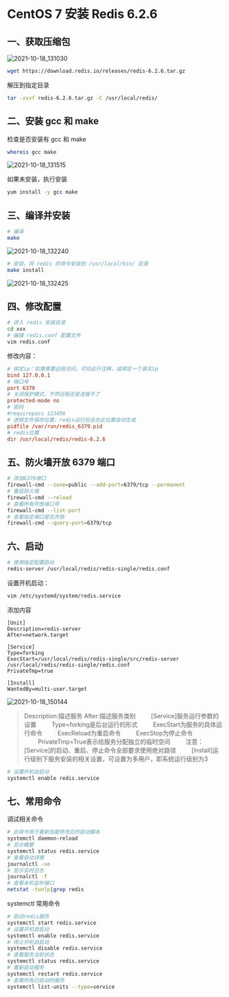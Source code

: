 # CentOS 7 安装 Redis 6.2.6

## 一、获取压缩包

![2021-10-18_131030](https://img.qinweizhao.com/img/2021/10/2021-10-18_131030.png)

```bash
wget https://download.redis.io/releases/redis-6.2.6.tar.gz
```

解压到指定目录

```bash
tar -zxvf redis-6.2.6.tar.gz -C /usr/local/redis/
```

## 二、安装 gcc 和 make

检查是否安装有 gcc 和 make

```bash
whereis gcc make
```

![2021-10-18_131515](https://img.qinweizhao.com/img/2021/10/2021-10-18_131515.png)

如果未安装，执行安装

```bash
yum install -y gcc make
```

## 三、编译并安装

```bash
# 编译
make
```

![2021-10-18_132240](https://img.qinweizhao.com/img/2021/10/2021-10-18_132240.png)

```bash
# 安装，将 redis 的命令安装到 /usr/local/bin/ 目录
make install
```

![2021-10-18_132425](https://img.qinweizhao.com/img/2021/10/2021-10-18_132425.png)

## 四、修改配置

```bash
# 进入 redis 安装目录
cd xxx
# 编辑 redis.conf 配置文件
vim redis.conf
```

修改内容：

```conf
# 绑定ip：如果需要远程访问，可将此行注释，或绑定一个真实ip
bind 127.0.0.1
# 端口号
port 6379
# 关闭保护模式，不然远程还是连接不了
protected-mode no
# 密码
#requirepass 123456
# 进程文件保存位置，redis运行后会在此位置自动生成
pidfile /var/run/redis_6379.pid
# redis位置
dir /usr/local/redis/redis-6.2.6
```

##  五、防火墙开放 6379 端口

```bash
# 添加6379端口
firewall-cmd --zone=public --add-port=6379/tcp --permanent
# 重启防火墙
firewall-cmd --reload
# 查看所有开放端口号
firewall-cmd --list-port
# 查看指定端口是否开放
firewall-cmd --query-port=6379/tcp
```

## 六、启动

```bash
# 使用指定配置启动
redis-server /usr/local/redis/redis-single/redis.conf
```

设置开机启动：

```bash
vim /etc/systemd/system/redis.service
```

添加内容

```service
[Unit]
Description=redis-server
After=network.target

[Service]
Type=forking
ExecStart=/usr/local/redis/redis-single/src/redis-server /usr/local/redis/redis-single/redis.conf
PrivateTmp=true

[Install]
WantedBy=multi-user.target
```

![2021-10-18_150144](https://img.qinweizhao.com/img/2021/10/2021-10-18_150144.png)

>Description:描述服务
>After:描述服务类别
>　　 [Service]服务运行参数的设置
>　　 Type=forking是后台运行的形式
>　　 ExecStart为服务的具体运行命令
>　　 ExecReload为重启命令
>　　 ExecStop为停止命令
>　　 PrivateTmp=True表示给服务分配独立的临时空间
>　　 注意：[Service]的启动、重启、停止命令全部要求使用绝对路径
>　　 [Install]运行级别下服务安装的相关设置，可设置为多用户，即系统运行级别为3

```bash
# 设置开机自启动
systemctl enable redis.service
```

## 七、常用命令

调试相关命令

```bash
# 此命令用于重新加载修改后的启动脚本
systemctl daemon-reload
# 显示概要
systemctl status redis.service
# 查看启动详情
journalctl -xe
# 显示实时日志
journalctl -f
# 查看本机监听端口
netstat -tunlp|grep redis
```

systemctl 常用命令

```bash
# 启动redis服务
systemctl start redis.service
# 设置开机自启动
systemctl enable redis.service
# 停止开机自启动
systemctl disable redis.service
# 查看服务当前状态
systemctl status redis.service
# 重新启动服务
systemctl restart redis.service
# 查看所有已启动的服务
systemctl list-units --type=service
```

